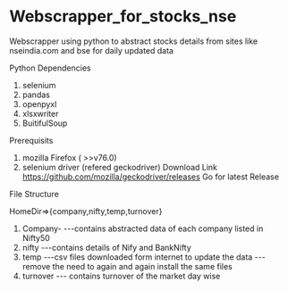 # Webscrapper_for_stocks_nse

Webscrapper using python to abstract stocks details from sites like nseindia.com and bse for daily updated data


Python Dependencies
1.  selenium
2.  pandas
3.  openpyxl
4.  xlsxwriter
5.  BuitifulSoup


Prerequisits
1.  mozilla Firefox ( >>v76.0)
2.  selenium driver (refered geckodriver)
      Download Link https://github.com/mozilla/geckodriver/releases
      Go for latest Release


File Structure

HomeDir=>{company,nifty,temp,turnover}

1.  Company-
          ---contains abstracted data of each company listed in Nifty50 
2.  nifty 
          ---contains details of Nify and BankNifty
3.  temp
         ---csv files downloaded form internet to update the data
         ---remove the need to again and again install the same files
4.  turnover
         --- contains turnover of the market day wise
 

